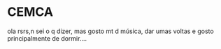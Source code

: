 # CEMCA 
ola rsrs,n sei o q dizer, mas gosto mt d música, dar umas voltas e gosto principalmente de dormir....
